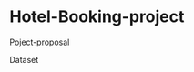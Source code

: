 # Hotel-Booking-project

[Poject-proposal](https://github.com/maalakalmatrafi/Hotel-Booking-project/blob/main/Project%20Proposal)

Dataset

